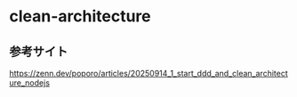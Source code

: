 # clean-architecture

## 参考サイト
https://zenn.dev/poporo/articles/20250914_1_start_ddd_and_clean_architecture_nodejs